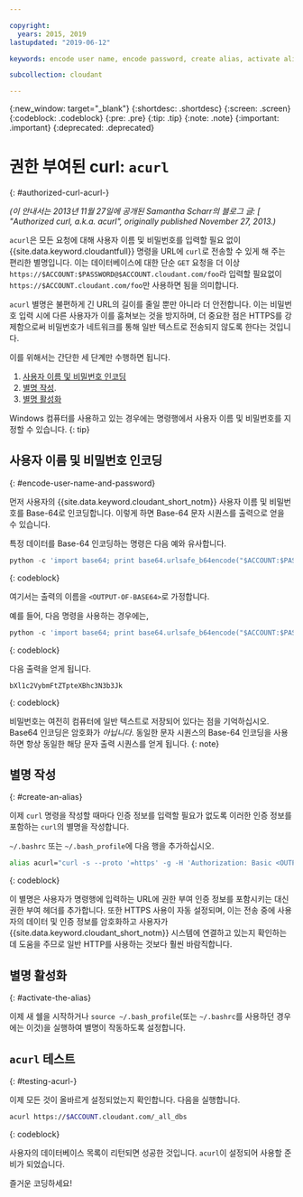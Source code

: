 ```yaml
---

copyright:
  years: 2015, 2019
lastupdated: "2019-06-12"

keywords: encode user name, encode password, create alias, activate alias, test acurl

subcollection: cloudant

---
```


{:new_window: target="_blank"}
{:shortdesc: .shortdesc}
{:screen: .screen}
{:codeblock: .codeblock}
{:pre: .pre}
{:tip: .tip}
{:note: .note}
{:important: .important}
{:deprecated: .deprecated}

<!-- Acrolinx: 2017-05-10 -->

# 권한 부여된 curl: `acurl`
{: #authorized-curl-acurl-}

_(이 안내서는 2013년 11월 27일에 공개된 Samantha Scharr의 블로그 글: [
"Authorized curl, a.k.a. acurl", originally published November 27, 2013.)_

`acurl`은 모든 요청에 대해 사용자 이름 및 비밀번호를 입력할 필요 없이
{{site.data.keyword.cloudantfull}} 명령을 URL에 `curl`로 전송할 수 있게 해 주는 편리한 별명입니다.
이는 데이터베이스에 대한 단순 `GET` 요청을 더 이상 `https://$ACCOUNT:$PASSWORD@$ACCOUNT.cloudant.com/foo`라 입력할 필요없이
`https://$ACCOUNT.cloudant.com/foo`만 사용하면 됨을 의미합니다.

`acurl` 별명은 불편하게 긴 URL의 길이를 줄일 뿐만 아니라 더 안전합니다.
이는 비밀번호 입력 시에 다른 사용자가 이를 훔쳐보는 것을 방지하며, 더 중요한 점은
HTTPS를 강제함으로써 비밀번호가 네트워크를 통해 일반 텍스트로 전송되지 않도록 한다는 것입니다.

이를 위해서는 간단한 세 단계만 수행하면 됩니다.

1.	[사용자 이름 및 비밀번호 인코딩](#encode-user-name-and-password)
2.	[별명 작성](#create-an-alias).
3.	[별명 활성화](#activate-the-alias)

Windows 컴퓨터를 사용하고 있는 경우에는 명령행에서 사용자 이름 및 비밀번호를 지정할 수 있습니다.
{: tip}

## 사용자 이름 및 비밀번호 인코딩
{: #encode-user-name-and-password}

먼저 사용자의 {{site.data.keyword.cloudant_short_notm}} 사용자 이름 및 비밀번호를 Base-64로 인코딩합니다.
이렇게 하면 Base-64 문자 시퀀스를 출력으로 얻을 수 있습니다.

특정 데이터를 Base-64 인코딩하는 명령은 다음 예와 유사합니다.

```python
python -c 'import base64; print base64.urlsafe_b64encode("$ACCOUNT:$PASSWORD")'
```
{: codeblock}

여기서는 출력의 이름을 `<OUTPUT-OF-BASE64>`로 가정합니다. 

예를 들어, 다음 명령을 사용하는 경우에는,

```python
python -c 'import base64; print base64.urlsafe_b64encode("$ACCOUNT:$PASSWORD")'
```
{: codeblock}

다음 출력을 얻게 됩니다.

```
bXl1c2VybmFtZTpteXBhc3N3b3Jk
```
{: codeblock}

비밀번호는 여전히 컴퓨터에 일반 텍스트로 저장되어 있다는 점을 기억하십시오.	Base64 인코딩은 암호화가 _아닙니다_. 동일한 문자 시퀀스의 Base-64 인코딩을 사용하면
	항상 동일한 해당 문자 출력 시퀀스를 얻게 됩니다.
{: note}

## 별명 작성
{: #create-an-alias}

이제 `curl` 명령을 작성할 때마다 인증 정보를 입력할 필요가 없도록 이러한 인증 정보를 포함하는 `curl`의 별명을 작성합니다.

`~/.bashrc` 또는 `~/.bash_profile`에 다음 행을 추가하십시오.

```sh
alias acurl="curl -s --proto '=https' -g -H 'Authorization: Basic <OUTPUT-OF-BASE64>'"
```
{: codeblock}

이 별명은 사용자가 명령행에 입력하는 URL에 권한 부여 인증 정보를 포함시키는 대신 권한 부여 헤더를 추가합니다.
또한 HTTPS 사용이 자동 설정되며, 이는 전송 중에 사용자의 데이터 및 인증 정보를 암호화하고
사용자가 {{site.data.keyword.cloudant_short_notm}} 시스템에 연결하고 있는지 확인하는 데 도움을 주므로 일반 HTTP를 사용하는 것보다 훨씬 바람직합니다.

## 별명 활성화
{: #activate-the-alias}

이제 새 쉘을 시작하거나 `source ~/.bash_profile`(또는 `~/.bashrc`를 사용하던 경우에는 이것)을 실행하여 별명이 작동하도록 설정합니다.

## `acurl` 테스트
{: #testing-acurl-}

이제 모든 것이 올바르게 설정되었는지 확인합니다.
다음을 실행합니다.

```sh
acurl https://$ACCOUNT.cloudant.com/_all_dbs
```
{: codeblock}

사용자의 데이터베이스 목록이 리턴되면 성공한 것입니다.
`acurl`이 설정되어 사용할 준비가 되었습니다.

즐거운 코딩하세요!
